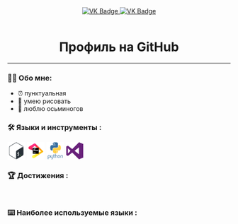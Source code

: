 <div id="badges" align ="center">
  <a href= "https://vk.com/cheknimatkritik"> 
    <img src = "https://img.shields.io/badge/VK-blue?style=for-the-badge&logo=VK&logoColor=white" alt="VK Badge"/>
  </a>
  
  <a href= "https://mail.google.com/mail/u/1/#inbox">
    <img src = "https://img.shields.io/badge/EMAIL-red?style=for-the-badge&logo=Gmail&logoColor=white" alt="VK Badge"/>
  </a>
</div>

<div id="viewprof" align="center" >
  <img src="https://komarev.com/ghpvc/?username=ElizavetaBurakova&style=flat-square&color=blue " alt=""/>
</div>

<div id="heythere" align="center" >
  <h1>Профиль на GitHub </h1>
</div>

---
### :woman_technologist: Обо мне: 

- ⏰ пунктуальная 
- 🦋 умею рисовать
- 🐙 люблю осьминогов

### :hammer_and_wrench: Языки и инструменты :
<div>
  <img src = "https://github.com/devicons/devicon/blob/master/icons/bash/bash-original.svg" width= "40" height= "40"/>
  <img src = "https://github.com/devicons/devicon/blob/master/icons/jetbrains/jetbrains-original.svg" width= "40" height= "40"/>
  <img src = "https://github.com/devicons/devicon/blob/master/icons/python/python-original-wordmark.svg" width= "40" height= "40"/>
  <img src = "https://github.com/devicons/devicon/blob/master/icons/visualstudio/visualstudio-plain.svg" width= "40" height= "40"/>
</div>

### :trophy: Достижения :

<div>
  <img src="https://github-profile-trophy.vercel.app/?username=ElizavetaBurakova" alt=""/>
</div>

### :keyboard: Наиболее используемые языки :
<div>
  <img src="https://github-readme-stats.vercel.app/api/top-langs/?username=romper stomper" alt=""/>
</div>

